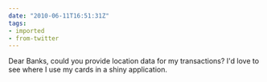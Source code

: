 ```yaml
---
date: "2010-06-11T16:51:31Z"
tags:
- imported
- from-twitter
---
```

Dear Banks, could you provide location data for my transactions? I'd love to see where I use my cards in a shiny application.
